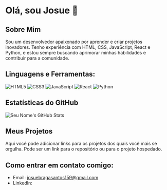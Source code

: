 # Olá, sou Josue 👋

## Sobre Mim
Sou um desenvolvedor apaixonado por aprender e criar projetos inovadores. Tenho experiência com HTML, CSS, JavaScript, React e Python, e estou sempre buscando aprimorar minhas habilidades e contribuir para a comunidade.

## Linguagens e Ferramentas:
![HTML5](https://img.shields.io/badge/-HTML5-%23E34F26?style=flat&logo=html5&logoColor=white)
![CSS3](https://img.shields.io/badge/-CSS3-%231572B6?style=flat&logo=css3)
![JavaScript](https://img.shields.io/badge/-JavaScript-%23F7DF1E?style=flat&logo=javascript&logoColor=black)
![React](https://img.shields.io/badge/-React-%23282C34?style=flat&logo=react)
![Python](https://img.shields.io/badge/-Python-%233776AB?style=flat&logo=python&logoColor=white)

## Estatísticas do GitHub
![Seu Nome's GitHub Stats](https://github-readme-stats.vercel.app/api?username=Joso026&show_icons=true&theme=radical)

## Meus Projetos
Aqui você pode adicionar links para os projetos dos quais você mais se orgulha. Pode ser um link para o repositório ou para o projeto hospedado.

## Como entrar em contato comigo:
- Email: josuebragasantos159@gmail.com
- LinkedIn: 
